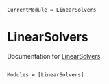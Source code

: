 ```@meta
CurrentModule = LinearSolvers
```

# LinearSolvers

Documentation for [LinearSolvers](https://github.com/SciML/LinearSolvers.jl).

```@index
```

```@autodocs
Modules = [LinearSolvers]
```
